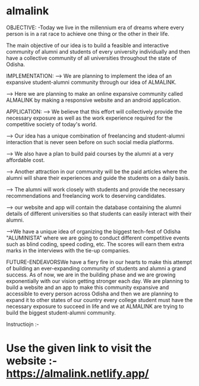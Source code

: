 # almalink
OBJECTIVE:
-Today we live in the millennium era of dreams where every person is in a rat race to achieve one thing or the other in their life.

The main objective of our idea is to build a feasible and interactive community of alumni and students of every university individually and then have a collective community of all universities throughout the state of Odisha.

IMPLEMENTATION:
--> We are planning to implement the idea of an expansive student-alumni community through our idea of ALMALINK.

--> Here we are planning to make an online expansive community called ALMALINK by making a responsive website and an android application.

APPLICATION:
--> We believe that this effort will collectively provide the necessary exposure as well as the work experience required for the competitive society of today's world.

--> Our idea has a unique combination of freelancing and student-alumni interaction that is never seen before on such social media platforms.

--> We also have a plan to build paid courses by the alumni at a very affordable cost.

-->  Another attraction in our community will be the paid articles where the alumni will share their experiences and guide the students on a daily basis. 

--> The alumni will work closely with students and provide the necessary recommendations and freelancing work to deserving candidates.

--> our website and app will contain the database containing the alumni details of different universities so that students can easily interact with their alumni.

-->We have a unique idea of organizing the biggest tech-fest of Odisha  "ALUMINISTA"  where we are going to conduct different competitive events such as blind coding, speed coding, etc. The scores will earn them extra marks in the interviews with the tie-up companies.

FUTURE-ENDEAVORSWe have a fiery fire in our hearts to make this attempt of building an ever-expanding community of students and alumni a grand success. As of now, we are in the building phase and we are growing exponentially with our vision getting stronger each day. We are planning to build a website and an app to make this community expansive and accessible to every person across Odisha and then we are planning to expand it to other states of our country every college student must have the necessary exposure to succeed in life and we at ALMALINK are trying to build the biggest student-alumni community.



Instructiojn :-
# Use the given link to visit the website :- https://almalink.netlify.app/
